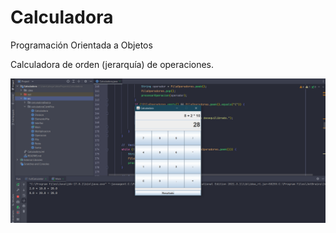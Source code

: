 # Calculadora
Programación Orientada a Objetos

Calculadora de orden (jerarquía) de operaciones.

![img.png](images/img.png)

